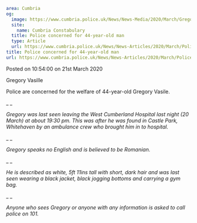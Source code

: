 ```yaml
area: Cumbria
og:
  image: https://www.cumbria.police.uk/News/News-Media/2020/March/Gregory-Vasillejpg.jpg
  site:
    name: Cumbria Constabulary
  title: Police concerned for 44-year-old man
  type: Article
  url: https://www.cumbria.police.uk/News/News-Articles/2020/March/Police-concerned-for-44-year-old-man.aspx
title: Police concerned for 44-year-old man
url: https://www.cumbria.police.uk/News/News-Articles/2020/March/Police-concerned-for-44-year-old-man.aspx
```

Posted on 10:54:00 on 21st March 2020

Gregory Vasille

Police are concerned for the welfare of 44-year-old Gregory Vasile.

_ _

_Gregory was last seen leaving the West Cumberland Hospital last night (20 March) at about 19:30 pm. This was after he was found in Castle Park, Whitehaven by an ambulance crew who brought him in to hospital._

_ _

_Gregory speaks no English and is believed to be Romanian._

_ _

_He is described as white, 5ft 11ins tall with short, dark hair and was last seen wearing a black jacket, black jogging bottoms and carrying a gym bag._

_ _

_Anyone who sees Gregory or anyone with any information is asked to call police on 101._
